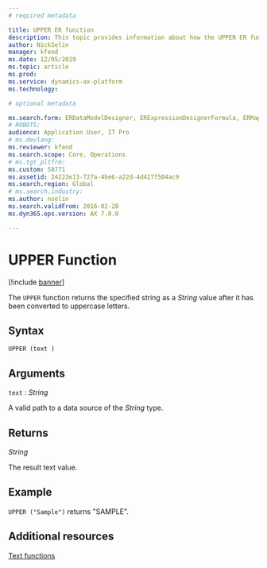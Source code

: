 ```yaml
---
# required metadata

title: UPPER ER function
description: This topic provides information about how the UPPER ER function is used.
author: NickSelin
manager: kfend
ms.date: 12/05/2019
ms.topic: article
ms.prod: 
ms.service: dynamics-ax-platform
ms.technology: 

# optional metadata

ms.search.form: ERDataModelDesigner, ERExpressionDesignerFormula, ERMappedFormatDesigner, ERModelMappingDesigner
# ROBOTS: 
audience: Application User, IT Pro
# ms.devlang: 
ms.reviewer: kfend
ms.search.scope: Core, Operations
# ms.tgt_pltfrm: 
ms.custom: 58771
ms.assetid: 24223e13-727a-4be6-a22d-4d427f504ac9
ms.search.region: Global
# ms.search.industry: 
ms.author: nselin
ms.search.validFrom: 2016-02-28
ms.dyn365.ops.version: AX 7.0.0

---
```


# <a name="UPPER">UPPER Function</a>

[!include [banner](../includes/banner.md)]

The `UPPER` function returns the specified string as a *String* value after it has been converted to uppercase letters.

## Syntax

```
UPPER (text )
```

## Arguments

`text` : *String*

A valid path to a data source of the *String* type.

## Returns

*String*

The result text value.

## Example

`UPPER ("Sample")` returns "SAMPLE".

## Additional resources

[Text functions](er-functions-category-text.md)
